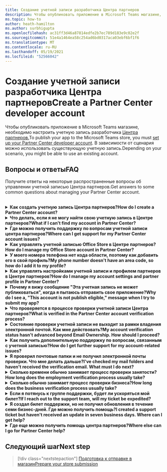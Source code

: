 ```yaml
---
title: Создание учетной записи разработчика Центра партнеров
description: Чтобы опубликовать приложение в Microsoft Teams магазине, вам потребуется учетная запись разработчика Центра партнеров.
ms.topic: how-to
author: heath-hamilton
ms.author: surbhigupta
ms.openlocfilehash: ac31ff3d46a87814edfe2b7ec789d183e9c02e2f
ms.sourcegitcommit: 51e4a1464ea58c254ad6bd0317aca03ebf6bf1f6
ms.translationtype: MT
ms.contentlocale: ru-RU
ms.lasthandoff: 05/19/2021
ms.locfileid: "52566042"
---
```

# <a name="create-a-partner-center-developer-account"></a><span data-ttu-id="cb190-103">Создание учетной записи разработчика Центра партнеров</span><span class="sxs-lookup"><span data-stu-id="cb190-103">Create a Partner Center developer account</span></span>

<span data-ttu-id="cb190-104">Чтобы опубликовать приложение в Microsoft Teams магазине, необходимо настроить учетную запись разработчика [Центра партнеров.](/office/dev/store/open-a-developer-account)</span><span class="sxs-lookup"><span data-stu-id="cb190-104">To publish your app to the Microsoft Teams store, you must [set up your Partner Center developer account](/office/dev/store/open-a-developer-account).</span></span> <span data-ttu-id="cb190-105">В зависимости от сценария можно использовать существующую учетную запись.</span><span class="sxs-lookup"><span data-stu-id="cb190-105">Depending on your scenario, you might be able to use an existing account.</span></span>

## <a name="faq"></a><span data-ttu-id="cb190-106">Вопросы и ответы</span><span class="sxs-lookup"><span data-stu-id="cb190-106">FAQ</span></span>

<span data-ttu-id="cb190-107">Получите ответы на некоторые распространенные вопросы об управлении учетной записью Центра партнеров.</span><span class="sxs-lookup"><span data-stu-id="cb190-107">Get answers to some common questions about managing your Partner Center account.</span></span>

<br>

<details>

<summary><span data-ttu-id="cb190-108"><b>Как создать учетную запись Центра партнеров?</b></span><span class="sxs-lookup"><span data-stu-id="cb190-108"><b>How do I create a Partner Center account?</b></span></span></summary>

<span data-ttu-id="cb190-109">Можно создать учетную запись Центра партнеров одним из следующих способов:</span><span class="sxs-lookup"><span data-stu-id="cb190-109">You can create a Partner Center account one of the following ways:</span></span>

* <span data-ttu-id="cb190-110">Если у вас нет учетной записи Microsoft Network, создайте учетную запись с помощью страницы регистрации [Центра партнеров.](/office/dev/store/open-a-developer-account#create-an-account-using-the-partner-center-enrollment-page)</span><span class="sxs-lookup"><span data-stu-id="cb190-110">If you're new to Partner Center and don't have a Microsoft Network Account, [create an account using the Partner Center enrollment page](/office/dev/store/open-a-developer-account#create-an-account-using-the-partner-center-enrollment-page).</span></span>
* <span data-ttu-id="cb190-111">Если вы уже зарегистрированы в партнерской сети Майкрософт, создайте учетную запись непосредственно из Центра партнеров с помощью существующих регистраций в Центре партнеров [Майкрософт.](/office/dev/store/open-a-developer-account#create-an-account-using-an-existing-partner-center-enrollment)</span><span class="sxs-lookup"><span data-stu-id="cb190-111">If you're already enrolled in the Microsoft Partner Network, [create an account directly from Partner Center using existing Microsoft Partner Center enrollments](/office/dev/store/open-a-developer-account#create-an-account-using-an-existing-partner-center-enrollment).</span></span>

<br>

</details>

<details>

<summary><span data-ttu-id="cb190-112"><b>Что делать, если я не могу найти свою учетную запись в Центре партнеров?</b></span><span class="sxs-lookup"><span data-stu-id="cb190-112"><b>What if I can't find my account in Partner Center?</b></span></span></summary>

<span data-ttu-id="cb190-113">Откройте билет [поддержки Центра партнеров](https://partner.microsoft.com/support/v2/?stage=1) и выберите следующее:</span><span class="sxs-lookup"><span data-stu-id="cb190-113">Open a [Partner Center support ticket](https://partner.microsoft.com/support/v2/?stage=1) and select the following:</span></span>

| <span data-ttu-id="cb190-114">Меню</span><span class="sxs-lookup"><span data-stu-id="cb190-114">Menu</span></span> | <span data-ttu-id="cb190-115">Вариант</span><span class="sxs-lookup"><span data-stu-id="cb190-115">Option</span></span> |
| -------   | -------  |
|<span data-ttu-id="cb190-116">Категория</span><span class="sxs-lookup"><span data-stu-id="cb190-116">Category</span></span>| <span data-ttu-id="cb190-117">Коммерческий маркетплейс</span><span class="sxs-lookup"><span data-stu-id="cb190-117">Commercial Marketplace</span></span>|
| <span data-ttu-id="cb190-118">Тема</span><span class="sxs-lookup"><span data-stu-id="cb190-118">Topic</span></span> | <span data-ttu-id="cb190-119">Общая справка по рынку и вопросы о том, как их задать</span><span class="sxs-lookup"><span data-stu-id="cb190-119">General Marketplace Help and How-to questions</span></span> |
| <span data-ttu-id="cb190-120">Subtopic</span><span class="sxs-lookup"><span data-stu-id="cb190-120">Subtopic</span></span>| <span data-ttu-id="cb190-121">Надстройка Office</span><span class="sxs-lookup"><span data-stu-id="cb190-121">Office add-in</span></span> |

<br>

</details>

<details>

<summary><span data-ttu-id="cb190-122"><b>Где можно получить поддержку по вопросам учетной записи центра партнеров?</b></span><span class="sxs-lookup"><span data-stu-id="cb190-122"><b>Where can I get support for my Partner Center account issues?</b></span></span></summary>

<span data-ttu-id="cb190-123">Чтобы найти [проблему, посетите](https://aka.ms/marketplacepublishersupport) страницу поддержки издателей.</span><span class="sxs-lookup"><span data-stu-id="cb190-123">Visit the [publishers support page](https://aka.ms/marketplacepublishersupport) to search for your issue.</span></span> <span data-ttu-id="cb190-124">Если рекомендации не полезны, создайте билет поддержки [Центра партнеров.](/azure/marketplace/partner-center-portal/support#how-to-open-a-support-ticket)</span><span class="sxs-lookup"><span data-stu-id="cb190-124">If the guidance isn't helpful, create a [Partner Center support ticket](/azure/marketplace/partner-center-portal/support#how-to-open-a-support-ticket).</span></span>

<br>

</details>

<details>

<summary><span data-ttu-id="cb190-125"><b>Как управлять учетной записью Office Store в Центре партнеров?</b></span><span class="sxs-lookup"><span data-stu-id="cb190-125"><b>How do I manage my Office Store account in Partner Center?</b></span></span></summary>

<span data-ttu-id="cb190-126">Сведения [об управлении учетной записью см. в центре партнеров.](/office/dev/store/manage-account-settings-and-profile)</span><span class="sxs-lookup"><span data-stu-id="cb190-126">See [manage your account through Partner Center](/office/dev/store/manage-account-settings-and-profile) for information.</span></span>

<br>

</details>

<details>

<summary><span data-ttu-id="cb190-127"><b>У моего номера телефона нет кода области, поэтому как добавить его в свой профиль?</b></span><span class="sxs-lookup"><span data-stu-id="cb190-127"><b>My phone number doesn't have an area code, so how do I add it to my profile?</b></span></span></summary>

<span data-ttu-id="cb190-128">Номер телефона имеет три части: код страны, код области и номер телефона.</span><span class="sxs-lookup"><span data-stu-id="cb190-128">The phone number has three parts: country code, area code, and telephone number.</span></span> <span data-ttu-id="cb190-129">Если номер телефона не содержит код области, оставьте второе поле пустым и заполните третье поле.</span><span class="sxs-lookup"><span data-stu-id="cb190-129">If your phone number doesn't include an area code, leave the second box empty and complete the third box.</span></span>

<br>

</details>

<details>

<summary><span data-ttu-id="cb190-130"><b>Как управлять настройками учетной записи и профилем партнеров в Центре партнеров?</b></span><span class="sxs-lookup"><span data-stu-id="cb190-130"><b>How do I manage my account settings and partner profile in Partner Center?</b></span></span></summary>

<span data-ttu-id="cb190-131">Сведения [об управлении настройками учетной записи и сведениями о профиле](/windows/uwp/publish/manage-account-settings-and-profile#additional-settings-and-info) см. в этой странице.</span><span class="sxs-lookup"><span data-stu-id="cb190-131">See [manage account settings and profile info](/windows/uwp/publish/manage-account-settings-and-profile#additional-settings-and-info) for information.</span></span>

<br>

</details>

<details>

<summary><span data-ttu-id="cb190-132"><b>Почему я вижу сообщение "Эта учетная запись не может публиковаться", когда я пытаюсь отправить свое приложение?</b></span><span class="sxs-lookup"><span data-stu-id="cb190-132"><b>Why do I see a, "This account is not publish eligible," message when I try to submit my app?</b></span></span></summary>

<span data-ttu-id="cb190-133">Вы получили это сообщение об ошибке, так как состояние [проверки учетной](/partner-center/verification-responses) записи находится в ожидании.</span><span class="sxs-lookup"><span data-stu-id="cb190-133">You received this error message because your [account verification status](/partner-center/verification-responses) is pending.</span></span> <span data-ttu-id="cb190-134">Проверьте состояние в панели мониторинга Центра [партнеров.](https://partner.microsoft.com/dashboard)</span><span class="sxs-lookup"><span data-stu-id="cb190-134">Check your status in the Partner Center [dashboard](https://partner.microsoft.com/dashboard).</span></span> <span data-ttu-id="cb190-135">Выберите **значок Параметры** и выберите параметры разработчика > учетной записи **> учетной записи**.</span><span class="sxs-lookup"><span data-stu-id="cb190-135">Select the **Settings** gear icon and choose **Developer settings > Account > Account settings**.</span></span>

![Состояние проверки Центра партнеров](~/assets/images/partner-center-verification-status.png)

<br>

</details>

<details>

<summary><span data-ttu-id="cb190-137"><b>Что проверяется в процессе проверки учетной записи Центра партнеров?</b></span><span class="sxs-lookup"><span data-stu-id="cb190-137"><b>What is verified in the Partner Center account verification process?</b></span></span></summary>

<span data-ttu-id="cb190-138">Существует три области проверки: **владение электронной почтой,** **занятость** и **бизнес.**</span><span class="sxs-lookup"><span data-stu-id="cb190-138">There are three verification areas, **Email Ownership**, **Employment**, and **Business**.</span></span> <span data-ttu-id="cb190-139">Дополнительные сведения см. в [том, что проверяется и как реагировать.](/partner-center/verification-responses#what-is-verified-and-how-to-respond)</span><span class="sxs-lookup"><span data-stu-id="cb190-139">For more information, see [what is verified and how to respond](/partner-center/verification-responses#what-is-verified-and-how-to-respond).</span></span>

<span data-ttu-id="cb190-140">Если вы основной контакт, глобальный администратор или администратор учетной записи, вы можете отслеживать состояние проверки и отслеживать ход работы на странице профиля.</span><span class="sxs-lookup"><span data-stu-id="cb190-140">If you're the primary contact, global admin, or account admin, you can monitor verification status and track progress on your profile page.</span></span>

<span data-ttu-id="cb190-141">После завершения процесса проверки состояние вашей регистрации на странице профиля изменяется с *ожидающих* до *авторизованных*.</span><span class="sxs-lookup"><span data-stu-id="cb190-141">Once verification process is complete, the status of your enrollment on the profile page changes from *pending* to *authorized*.</span></span> <span data-ttu-id="cb190-142">Затем основной контакт получает сообщение электронной почты от Корпорации Майкрософт в течение нескольких дней.</span><span class="sxs-lookup"><span data-stu-id="cb190-142">The primary contact then receives an email from Microsoft within a few business days.</span></span>

<br>

</details>

<details>

<summary><span data-ttu-id="cb190-143"><b>Состояние проверки учетной записи не выходит за рамки владения электронной почтой. Как мне действовать?</b></span><span class="sxs-lookup"><span data-stu-id="cb190-143"><b>My account verification status hasn't advanced beyond Email Ownership. How should I proceed?</b></span></span></summary>

<span data-ttu-id="cb190-144">Во время **процесса проверки владения** электронной почтой основному контакту отправляется сообщение проверки.</span><span class="sxs-lookup"><span data-stu-id="cb190-144">During the **Email Ownership** verification process, a verification email is sent to the primary contact.</span></span> <span data-ttu-id="cb190-145">Проверьте ваш основной почтовый ящик контакта для электронной почты из **maccount@microsoft.com** с необходимой строкой **темы Действие:** Проверка учетной записи электронной почты в Корпорации Майкрософт и завершить процесс проверки электронной почты.</span><span class="sxs-lookup"><span data-stu-id="cb190-145">Check your primary contact inbox for an email from **maccount@microsoft.com** with the subject line **Action needed: Verify your email account with Microsoft** and complete the email verification process.</span></span> <span data-ttu-id="cb190-146">Сообщение о проверке отправляется на адрес, указанный в настройках учетной записи Центра партнеров.</span><span class="sxs-lookup"><span data-stu-id="cb190-146">The verification email is sent to the address listed on your Partner Center account settings.</span></span>

<span data-ttu-id="cb190-147">Помните следующее о процессе проверки электронной почты:</span><span class="sxs-lookup"><span data-stu-id="cb190-147">Remember the following about the email verification process:</span></span>

* <span data-ttu-id="cb190-148">Ссылка проверки электронной почты действительна только в течение семи дней.</span><span class="sxs-lookup"><span data-stu-id="cb190-148">The email verification link is only valid for seven days.</span></span>
* <span data-ttu-id="cb190-149">Вы можете запросить повторное отправку электронной почты, посетив страницу профиля партнера и выбрав ссылку электронной почты проверки **Resend.**</span><span class="sxs-lookup"><span data-stu-id="cb190-149">You can request to resend the email by visiting your partner profile page and selecting the **Resend verification email** link.</span></span>
* <span data-ttu-id="cb190-150">Чтобы обеспечить получение электронной почты, microsoft.com в качестве безопасного домена и проверьте нежелательные папки электронной почты. </span><span class="sxs-lookup"><span data-stu-id="cb190-150">To ensure you receive the email, safe-list **microsoft.com** as a secure domain and check your junk email folders.</span></span>

<br>

</details>

<details>

<summary><span data-ttu-id="cb190-151"><b>Как получить дополнительную поддержку по вопросам, связанным с учетной записью?</b></span><span class="sxs-lookup"><span data-stu-id="cb190-151"><b>How do I get further support for my account-related issues?</b></span></span></summary>

<span data-ttu-id="cb190-152">Сведения [см. в поддержку программы Коммерческий рынок в Центре партнеров.](/azure/marketplace/partner-center-portal/support)</span><span class="sxs-lookup"><span data-stu-id="cb190-152">See [support for the Commercial Marketplace program in Partner Center](/azure/marketplace/partner-center-portal/support) for information.</span></span>

<br>

</details>

<details>

<summary><span data-ttu-id="cb190-153"><b>Я проверил почтовые папки и не получил электронной почты проверки. Что мне делать дальше?</b></span><span class="sxs-lookup"><span data-stu-id="cb190-153"><b>I've checked my mail folders and haven't received the verification email. What must I do next?</b></span></span></summary>

<span data-ttu-id="cb190-154">Попробуйте следующее:</span><span class="sxs-lookup"><span data-stu-id="cb190-154">Try the following:</span></span>

* <span data-ttu-id="cb190-155">Проверьте папку нежелательной или нежелательной почты.</span><span class="sxs-lookup"><span data-stu-id="cb190-155">Check your junk or spam folder.</span></span>
* <span data-ttu-id="cb190-156">Очистить кэш браузера, перейдите на панель мониторинга учетной записи Центра партнеров и выберите электронную почту проверки **Resend.**</span><span class="sxs-lookup"><span data-stu-id="cb190-156">Clear the browser cache, go to your Partner Center account dashboard, and select **Resend verification email**.</span></span>
* <span data-ttu-id="cb190-157">Попробуйте получить доступ к ссылке **электронной почты проверки Resend** из другого браузера.</span><span class="sxs-lookup"><span data-stu-id="cb190-157">Try accessing the **Resend verification email** link from a different browser.</span></span>
* <span data-ttu-id="cb190-158">Работайте с ИТ-отделом, чтобы убедиться, что электронные письма проверки не заблокированы сервером электронной почты.</span><span class="sxs-lookup"><span data-stu-id="cb190-158">Work with your IT department to ensure that the verification emails are not blocked by your email server.</span></span>
* <span data-ttu-id="cb190-159">Настройте фильтр нежелательной почты сервера, чтобы разрешить или безопасно перечислять все сообщения **электронной почты** из maccount@microsoft.com.</span><span class="sxs-lookup"><span data-stu-id="cb190-159">Adjust your server's spam filter to allow or safe-list all emails from **maccount@microsoft.com**.</span></span>

<br>

</details>

<details>

<summary><span data-ttu-id="cb190-160"><b>Сколько времени обычно занимает процесс проверки занятости?</b></span><span class="sxs-lookup"><span data-stu-id="cb190-160"><b>How long does the employment verification process usually take?</b></span></span></summary>

<span data-ttu-id="cb190-161">Если все представленные сведения верны, процесс проверки занятости занимает около двух часов.</span><span class="sxs-lookup"><span data-stu-id="cb190-161">If all the submitted details are correct, the employment verification process takes about two hours to complete.</span></span>

<br>

</details>

<details>

<summary><span data-ttu-id="cb190-162"><b>Сколько обычно занимает процесс проверки бизнеса?</b></span><span class="sxs-lookup"><span data-stu-id="cb190-162"><b>How long does the business verification process usually take?</b></span></span></summary>

<span data-ttu-id="cb190-163">Если все необходимые документы представлены, проверка бизнеса занимает от одного до двух бизнес-дней.</span><span class="sxs-lookup"><span data-stu-id="cb190-163">If all the required documents are submitted, business verification takes one to two business days to complete.</span></span>

<br>

</details>

<details>

<summary><span data-ttu-id="cb190-164"><b>Если я потянусь к группе поддержки, будет ли ускоряться мой билет?</b></span><span class="sxs-lookup"><span data-stu-id="cb190-164"><b>If I reach out to the support team, will my ticket be expedited?</b></span></span></summary>

<span data-ttu-id="cb190-165">Билеты на поддержку будут разрешены через неделю.</span><span class="sxs-lookup"><span data-stu-id="cb190-165">Support tickets get resolved in a week.</span></span> <span data-ttu-id="cb190-166">Ознакомьтесь с обновлениями, отправленным на адрес электронной почты, предоставленный при создании билета поддержки.</span><span class="sxs-lookup"><span data-stu-id="cb190-166">Check for updates sent to the email you provided when creating the support ticket.</span></span>

<br>

</details>

<details>

<summary><span data-ttu-id="cb190-167"><b>Я создал билет поддержки, но не получил обновления в течение семи бизнес-дней. Где можно получить помощь?</b></span><span class="sxs-lookup"><span data-stu-id="cb190-167"><b>I created a support ticket but haven't received an update in seven business days. Where can I get help?</b></span></span></summary>

<span data-ttu-id="cb190-168">Отправьте сообщение электронной <a href="mailto:teamsubm@microsoft.com">почты teamsubm@microsoft.com</a> со следующими сведениями:</span><span class="sxs-lookup"><span data-stu-id="cb190-168">Send an email to <a href="mailto:teamsubm@microsoft.com">teamsubm@microsoft.com</a> with the following details:</span></span>

* <span data-ttu-id="cb190-169">**Тема строки.** Проблема учетной записи центра партнеров *<your app name>* для .</span><span class="sxs-lookup"><span data-stu-id="cb190-169">**Subject Line**: Partner Center Account Issue for *<your app name>*.</span></span>
* <span data-ttu-id="cb190-170">**Тело электронной почты:**</span><span class="sxs-lookup"><span data-stu-id="cb190-170">**Email body**:</span></span>
    * <span data-ttu-id="cb190-171">Номер билета поддержки.</span><span class="sxs-lookup"><span data-stu-id="cb190-171">Support ticket number.</span></span>
    * <span data-ttu-id="cb190-172">Ваш ИД продавца.</span><span class="sxs-lookup"><span data-stu-id="cb190-172">Your seller ID.</span></span>
    * <span data-ttu-id="cb190-173">Снимок экрана проблемы (по возможности).</span><span class="sxs-lookup"><span data-stu-id="cb190-173">A screenshot of the issue (if possible).</span></span>

<br>

</details>

<details>

<summary><span data-ttu-id="cb190-174"><b>Где еще можно получить помощь центра партнеров?</b></span><span class="sxs-lookup"><span data-stu-id="cb190-174"><b>Where else can I go for Partner Center help?</b></span></span></summary>

<span data-ttu-id="cb190-175">Следующие ресурсы также могут помочь:</span><span class="sxs-lookup"><span data-stu-id="cb190-175">The following resources can also assist:</span></span>

* <span data-ttu-id="cb190-176">[Microsoft 365 отправки приложения.](/office/dev/store/appsource-submission-faq)</span><span class="sxs-lookup"><span data-stu-id="cb190-176">[Microsoft 365 app submission FAQ](/office/dev/store/appsource-submission-faq).</span></span>
* <span data-ttu-id="cb190-177">[Документация по коммерческому рынку.](/azure/marketplace/)</span><span class="sxs-lookup"><span data-stu-id="cb190-177">[Commercial marketplace documentation](/azure/marketplace/).</span></span>

<br>

</details>

## <a name="next-step"></a><span data-ttu-id="cb190-178">Следующий шаг</span><span class="sxs-lookup"><span data-stu-id="cb190-178">Next step</span></span>

> [!div class="nextstepaction"]
> [<span data-ttu-id="cb190-179">Подготовка к отправке в магазин</span><span class="sxs-lookup"><span data-stu-id="cb190-179">Prepare your store submission</span></span>](~/concepts/deploy-and-publish/appsource/prepare/submission-checklist.md)
